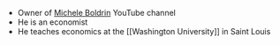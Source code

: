 - Owner of [Michele Boldrin](https://youtube.com/@MicheleBoldrin) YouTube channel
- He is an economist
- He teaches economics at the [[Washington University]] in Saint Louis